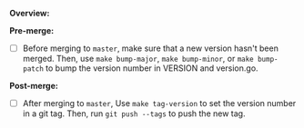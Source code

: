 **Overview:**

**Pre-merge:**
- [ ] Before merging to `master`, make sure that a new version hasn't been
  merged. Then, use `make bump-major`, `make bump-minor`, or `make bump-patch`
  to bump the version number in VERSION and version.go.

**Post-merge:**
- [ ] After merging to `master`, Use `make tag-version` to set the version
  number in a git tag. Then, run `git push --tags` to push the new tag.
